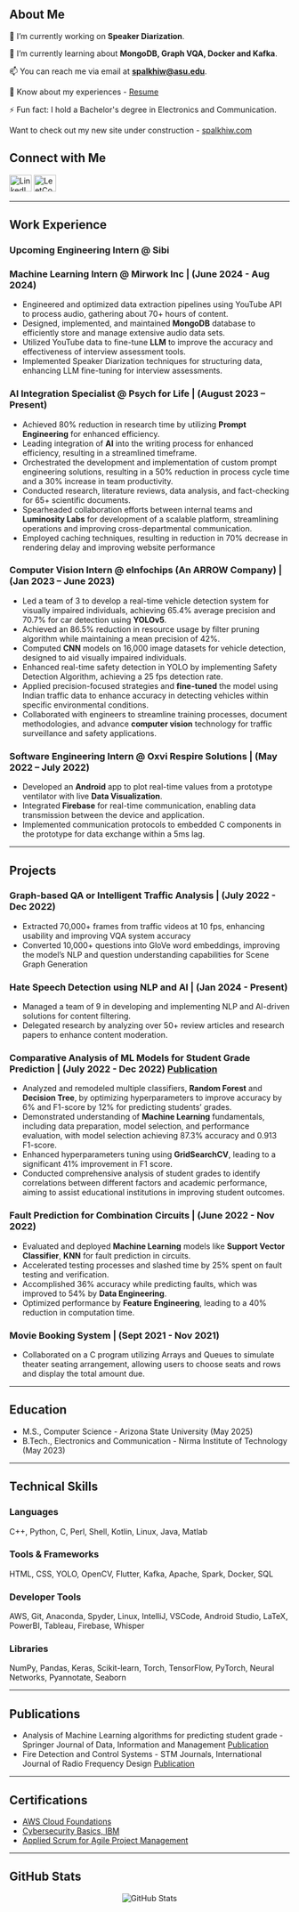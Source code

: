 ## About Me

🔭 I’m currently working on **Speaker Diarization**.

🌱 I’m currently learning about **MongoDB, Graph VQA, Docker and Kafka**.

📫 You can reach me via email at **spalkhiw@asu.edu**.

📄 Know about my experiences - [Resume](https://drive.google.com/drive/folders/1FVVMUE1XnWb4pGFBliQJkPTbMmlHGsyA?usp=drive_link)

⚡ Fun fact: I hold a Bachelor's degree in Electronics and Communication.

Want to check out my new site under construction - [spalkhiw.com](https://spalkhiw.netlify.app/)

## Connect with Me

<p align="left">
  <a href="https://linkedin.com/in/sparsh-palkhiwala" target="_blank"><img src="https://raw.githubusercontent.com/rahuldkjain/github-profile-readme-generator/master/src/images/icons/Social/linked-in-alt.svg" alt="LinkedIn" height="30" width="40" /></a>
  <a href="https://www.leetcode.com/palkhiwalasparsh2301" target="_blank"><img src="https://raw.githubusercontent.com/rahuldkjain/github-profile-readme-generator/master/src/images/icons/Social/leet-code.svg" alt="LeetCode" height="30" width="40" /></a>
</p>



---

## Work Experience

### Upcoming Engineering Intern @ Sibi

### Machine Learning Intern @ Mirwork Inc | (June 2024 - Aug 2024)
- Engineered and optimized data extraction pipelines using YouTube API to process audio, gathering about 70+ hours of content.
- Designed, implemented, and maintained **MongoDB** database to efficiently store and manage extensive audio data sets.
- Utilized YouTube data to fine-tune **LLM** to improve the accuracy and effectiveness of interview assessment tools.
- Implemented Speaker Diarization techniques for structuring data, enhancing LLM fine-tuning for interview assessments.


### AI Integration Specialist @ Psych for Life | (August 2023 – Present)

- Achieved 80% reduction in research time by utilizing **Prompt Engineering** for enhanced efficiency.
- Leading integration of **AI** into the writing process for enhanced efficiency, resulting in a streamlined timeframe.
- Orchestrated the development and implementation of custom prompt engineering solutions, resulting in a 50% reduction in process cycle time and a 30% increase in team productivity.
- Conducted research, literature reviews, data analysis, and fact-checking for 65+ scientific documents.
- Spearheaded collaboration efforts between internal teams and **Luminosity Labs** for development of a scalable platform, streamlining operations and improving cross-departmental communication.
- Employed caching techniques, resulting in reduction in 70% decrease in rendering delay and improving website performance

### Computer Vision Intern @ eInfochips (An ARROW Company) | (Jan 2023 – June 2023)

- Led a team of 3 to develop a real-time vehicle detection system for visually impaired individuals, achieving 65.4% average precision and 70.7% for car detection using **YOLOv5**.
- Achieved an 86.5% reduction in resource usage by filter pruning algorithm while maintaining a mean precision of 42%.
- Computed **CNN** models on 16,000 image datasets for vehicle detection, designed to aid visually impaired individuals.
- Enhanced real-time safety detection in YOLO by implementing Safety Detection Algorithm, achieving a 25 fps detection rate.
- Applied precision-focused strategies and **fine-tuned** the model using Indian traffic data to enhance accuracy in detecting vehicles within specific environmental conditions.
- Collaborated with engineers to streamline training processes, document methodologies, and advance **computer vision** technology for traffic surveillance and safety applications.

### Software Engineering Intern @ Oxvi Respire Solutions | (May 2022 – July 2022)

- Developed an **Android** app to plot real-time values from a prototype ventilator with live **Data Visualization**.
- Integrated **Firebase** for real-time communication, enabling data transmission between the device and application.
- Implemented communication protocols to embedded C components in the prototype for data exchange within a 5ms lag.

---

## Projects

### Graph-based QA or Intelligent Traffic Analysis | (July 2022 - Dec 2022)
- Extracted 70,000+ frames from traffic videos at 10 fps, enhancing usability and improving VQA system accuracy
- Converted 10,000+ questions into GloVe word embeddings, improving the model’s NLP and question understanding capabilities for Scene Graph Generation

### Hate Speech Detection using NLP and AI | (Jan 2024 - Present)

- Managed a team of 9 in developing and implementing NLP and AI-driven solutions for content filtering.
- Delegated research by analyzing over 50+ review articles and research papers to enhance content moderation.

### Comparative Analysis of ML Models for Student Grade Prediction | (July 2022 - Dec 2022) [Publication](https://link.springer.com/article/10.1007/s42488-022-00078-2)

- Analyzed and remodeled multiple classifiers, **Random Forest** and **Decision Tree**, by optimizing hyperparameters to improve accuracy by 6% and F1-score by 12% for predicting students’ grades.
- Demonstrated understanding of **Machine Learning** fundamentals, including data preparation, model selection, and performance evaluation, with model selection achieving 87.3% accuracy and 0.913 F1-score.
- Enhanced hyperparameters tuning using **GridSearchCV**, leading to a significant 41% improvement in F1 score.
- Conducted comprehensive analysis of student grades to identify correlations between different factors and academic performance, aiming to assist educational institutions in improving student outcomes.

  

### Fault Prediction for Combination Circuits | (June 2022 - Nov 2022)

- Evaluated and deployed **Machine Learning** models like **Support Vector Classifier**, **KNN** for fault prediction in circuits.
- Accelerated testing processes and slashed time by 25% spent on fault testing and verification.
- Accomplished 36% accuracy while predicting faults, which was improved to 54% by **Data Engineering**.
- Optimized performance by **Feature Engineering**, leading to a 40% reduction in computation time.

### Movie Booking System | (Sept 2021 - Nov 2021)

- Collaborated on a C program utilizing Arrays and Queues to simulate theater seating arrangement, allowing users to choose seats and rows and display the total amount due.

---

## Education

- M.S., Computer Science - Arizona State University (May 2025)
- B.Tech., Electronics and Communication - Nirma Institute of Technology (May 2023)

---

## Technical Skills

### Languages

C++, Python, C, Perl, Shell, Kotlin, Linux, Java, Matlab

### Tools & Frameworks

HTML, CSS, YOLO, OpenCV, Flutter, Kafka, Apache, Spark, Docker, SQL

### Developer Tools

AWS, Git, Anaconda, Spyder, Linux, IntelliJ, VSCode, Android Studio, LaTeX, PowerBI, Tableau, Firebase, Whisper

### Libraries

NumPy, Pandas, Keras, Scikit-learn, Torch, TensorFlow, PyTorch, Neural Networks, Pyannotate, Seaborn

---

## Publications

- Analysis of Machine Learning algorithms for predicting student grade - Springer Journal of Data, Information and Management [Publication](https://link.springer.com/article/10.1007/s42488-022-00078-2)
- Fire Detection and Control Systems - STM Journals, International Journal of Radio Frequency Design [Publication](https://ecc.journalspub.info/index.php?journal=JRFD&page=article&op=view&path%5B%5D=1678)


---
## Certifications
- [AWS Cloud Foundations](https://www.credly.com/badges/922e29a0-c732-419f-a76c-9e4b781ef3b2/print)
- [Cybersecurity Basics, IBM](https://courses.edx.org/certificates/f5c4a1a6ada240949fd4de113998451e)
- [Applied Scrum for Agile Project Management](https://courses.edx.org/certificates/b3c8482740344e4e9dd6c758171f6f08)

---


## GitHub Stats

<p align="center"><img src="https://github-readme-streak-stats.herokuapp.com/?user=sparsh-palkhiwala" alt="GitHub Stats" /></p>
